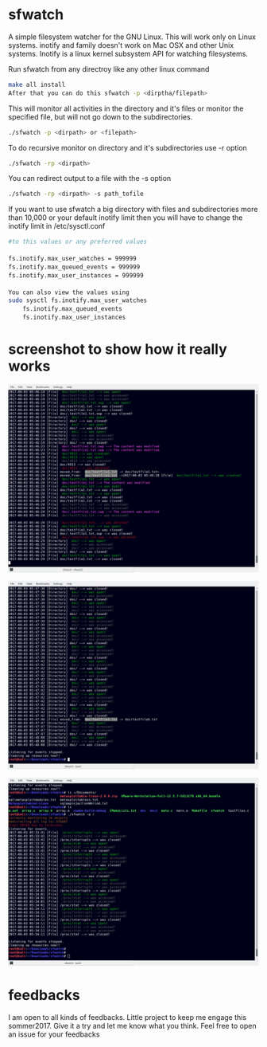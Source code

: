 # sfwatch
A simple filesystem watcher for the GNU Linux. This will work only on Linux systems. inotify and family doesn't work on
Mac OSX and other Unix systems. Inotify is a linux kernel subsystem API for watching filesystems.


Run sfwatch from any directroy like any other linux command
```bash
make all install 
After that you can do this sfwatch -p <dirptha/filepath>

```


This will monitor all activities in the directory and it's files or monitor the specified file,
but will not go down to the subdirectories.
```bash
./sfwatch -p <dirpath> or <filepath>

```

To do recursive monitor on directory and it's subdirectories use -r option
```bash
./sfwatch -rp <dirpath>

```


You can redirect output to a file with the -s option

```bash
./sfwatch -rp <dirpath> -s path_tofile

```


If you want to use sfwatch a big directory with files and subdirectories more than 10,000 or your default
inotify limit then you will have to change the inotify limit in /etc/sysctl.conf

```bash
#to this values or any preferred values

fs.inotify.max_user_watches = 999999
fs.inotify.max_queued_events = 999999
fs.inotify.max_user_instances = 999999

You can also view the values using
sudo sysctl fs.inotify.max_user_watches 
    fs.inotify.max_queued_events 
    fs.inotify.max_user_instances

```



# screenshot to show how it really works



![alt text](https://github.com/seekaddo/sfwatch/blob/master/screentest2.png)


![alt text](https://github.com/seekaddo/sfwatch/blob/master/screentest3.png)


![alt text](https://github.com/seekaddo/sfwatch/blob/master/screentest.png)




# feedbacks

I am open to all kinds of feedbacks. Little project to keep me engage this sommer2017.
Give it a try and let me know what you think. Feel free to open an issue for your feedbacks

